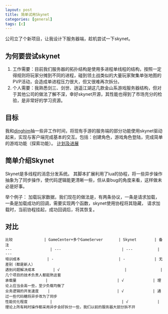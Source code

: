 ```yaml
---
layout: post
title: 简单试用Skynet
categories: [general]
tags: [c]
---
```


公司立了个新项目，让我设计下服务器端，趁机尝试一下skynet。

## 为何要尝试skynet ##
1. 工作需要：目前我们服务器的拓扑结构是使用多进程单线程的结构，按照一定得规则将玩家分摊到不同的进程，碰到领土战类似的大量玩家聚集单张地图的PVP活动，会造成单进程压力很大，但又很难再次拆分。
1. 个人需要：我熟悉剑三、剑世、逍遥江湖这几款金山系游戏服务器结构，但对于其他公司的做法了解不深，幸好skynet开源，其性能也得到了市场充分的检验，是非常好的学习资源。

## 目标 ##
我和[dinghim]抽一些非工作时间，将现有手游的服务端的部分功能使用skynet驱动起来，实现与客户端完成基本的交互。包括：创建角色，游戏角色登陆，完成简单的游戏功能（探索功能）。
[计划及进展](https://github.com/dpull/skynet_demo/issues)

## 简单介绍Skynet ##
Skynet是多线程的消息分发系统。
其脚本扩展利用了lua的协程，将一些异步操作抽象为了同步操作，使代码逻辑能更清晰一些，但从查bug的角度来看，这样做未必是好事。

举个例子：
加载玩家数据，我们现在的做法是，有两条协议，一条是请求加载，一条是加载成功的回调，需要实现两个函数，skynet使用协程将其隐藏， 请求加载时，当前协程挂起，成功回调后，将其恢复。


## 对比 ##

    
    比较 				| GameCenter+多个GameServer 		| Skynet 		| 备注
    ---  				| --- 							| ---           | ---
    培训成本 			| -				                | -             | 无差别（都是新人）
    遇到问题解决成本    	| √				                |               | 几个项目的技术负责人都挺熟这套
    承载量    	        | 				                | √             | 理论上应当会高一些，至少负载均衡了
    业务逻辑的开发速度    | 				                | √             | 通过一些代码糖将异步改为了同步
    性能优化程度          | 				                | √             | 理论上所有耗时操作都采用异步会好拆分一些，我们以前的服务器大部分拆不开 


[acai]: http://github.com/dpull
[dinghim]: https://github.com/dinghim